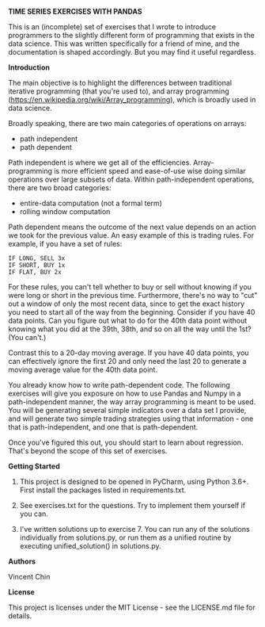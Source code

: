 **TIME SERIES EXERCISES WITH PANDAS**

This is an (incomplete) set of exercises that I wrote to introduce programmers to the slightly different form of
programming that exists in the data science.  This was written specifically for a friend of mine, and the
documentation is shaped accordingly.  But you may find it useful regardless.

**Introduction**

The main objective is to highlight the differences between traditional iterative programming (that you're used to),
and array programming (https://en.wikipedia.org/wiki/Array_programming), which is broadly used in data science.

Broadly speaking, there are two main categories of operations on arrays:
- path independent
- path dependent

Path independent is where we get all of the efficiencies.  Array-programming is more efficient speed and ease-of-use
wise doing similar operations over large subsets of data.  Within path-independent operations, there are two
broad categories:
- entire-data computation (not a formal term)
- rolling window computation

Path dependent means the outcome of the next value depends on an action we took for the previous value.  An easy
example of this is trading rules.  For example, if you have a set of rules:

    IF LONG, SELL 3x
    IF SHORT, BUY 1x
    IF FLAT, BUY 2x

For these rules, you can't tell whether to buy or sell without knowing if you were long or short in the previous time.
Furthermore, there's no way to "cut" out a window of only the most recent data, since to get the exact history
you need to start all of the way from the beginning.  Consider if you have 40 data points.  Can you figure out what
to do for the 40th data point without knowing what you did at the 39th, 38th, and so on all the way until the 1st?
(You can't.)

Contrast this to a 20-day moving average.  If you have 40 data points, you can effectively ignore the first 20 and
only need the last 20 to generate a moving average value for the 40th data point.

You already know how to write path-dependent code.  The following exercises will give you exposure on how to use
Pandas and Numpy in a path-independent manner, the way array programming is meant to be used.  You will be generating
several simple indicators over a data set I provide, and will generate two simple trading strategies using that
information - one that is path-independent, and one that is path-dependent.

Once you've figured this out, you should start to learn about regression.  That's beyond the scope of this set of
exercises.

**Getting Started**

1) This project is designed to be opened in PyCharm, using Python 3.6+.  First install the packages listed in
requirements.txt.

2) See exercises.txt for the questions.  Try to implement them yourself if you can.

3) I've written solutions up to exercise 7.  You can run any of the solutions individually from solutions.py, or run
them as a unified routine by executing unified_solution() in solutions.py.


**Authors**

Vincent Chin

**License**

This project is licenses under the MIT License - see the LICENSE.md file for details.